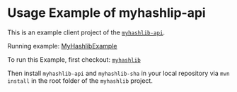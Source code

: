 Usage Example of myhashlip-api
==============================

This is an example client project of the [`myhashlib-api`](https://github.com/tinosteinort/myhashlib).

Running example: [MyHashlibExample](src/test/java/de/tse/myhashlib/example/MyHashlibExample.java)


To run this Example, first checkout: [`myhashlib`](https://github.com/tinosteinort/myhashlib)

Then install `myhashlib-api` and `myhashlib-sha` in your local repository via
`mvn install`
in the root folder of the `myhashlib` project.
